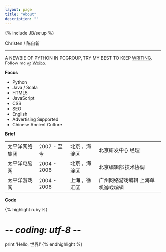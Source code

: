 ```yaml
---
layout: page
title: "About"
description: ""
---
```

{% include JB/setup %}

Christen / 陈自新

----


A NEWBIE OF PYTHON IN PCGROUP, TRY MY BEST TO KEEP [WRITING](http://chenzixin.sinaapp.com/). Follow me @ [Weibo](http://weibo.com/chenzixin).

__Focus__

* Python
* Java / Scala
* HTML5
* JavaScript
* CSS
* SEO
* English
* Advertising Supported
* Chinese Ancient Culture


__Brief__


<table>
	<tr>
        <td>太平洋网络集团</td>
        <td>2007 - 至今	</td>
        <td>北京 ，海淀区</td>
        <td>北京研发中心 经理</td>
    </tr>
	<tr>
        <td>太平洋电脑网</td>
        <td>2004 - 2006	</td>
        <td>北京 ，海淀区</td>
        <td>北京编辑部 技术协调</td>
    </tr>
    <tr>
        <td>太平洋游戏网</td>
        <td>2004 - 2006	</td>
        <td>上海 ，徐汇区</td>
        <td>广州网络游戏编辑 上海单机游戏编辑</td>
    </tr>

</table>


__Code__

{% highlight ruby %}
# -*- coding: utf-8 -*-
print 'Hello, 世界!'
{% endhighlight %}

